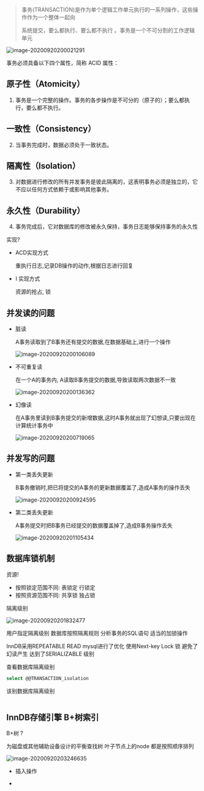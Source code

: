 > 事务(TRANSACTION)是作为单个逻辑工作单元执行的一系列操作，这些操作作为一个整体一起向
>
> 系统提交，要么都执行、要么都不执行 。事务是一个不可分割的工作逻辑单元

![image-20200920200021291](https://raw.githubusercontent.com/kujin521/Typora_images/master/img/image-20200920200021291.png)

事务必须具备以下四个属性，简称 ACID 属性：

## 原子性（Atomicity）

1. 事务是一个完整的操作。事务的各步操作是不可分的（原子的）；要么都执行，要么都不执行。

## 一致性（Consistency）

2. 当事务完成时，数据必须处于一致状态。

## 隔离性（Isolation）

3. 对数据进行修改的所有并发事务是彼此隔离的，这表明事务必须是独立的，它不应以任何方式依赖于或影响其他事务。

## 永久性（Durability）

4. 事务完成后，它对数据库的修改被永久保持，事务日志能够保持事务的永久性

实现?

- ACD实现方式

  重执行日志,记录DB操作的动作,根据日志进行回复

- I 实现方式

  资源的抢占, 锁

## 并发读的问题

- 脏读

  A事务读取到了B事务还有提交的数据,在数据基础上,进行一个操作

  ![image-20200920200106089](C:/Users/Administrator/AppData/Roaming/Typora/typora-user-images/image-20200920200106089.png)

- 不可重复读

  在一个A的事务内, A读取B事务提交的数据,导致读取两次数据不一致

  ![image-20200920200136362](C:/Users/Administrator/AppData/Roaming/Typora/typora-user-images/image-20200920200136362.png)

- 幻像读

  在A事务里读到B事务提交的新增数据,这时A事务就出现了幻想读,只要出现在计算统计事务中

  ![image-20200920200719065](https://raw.githubusercontent.com/kujin521/Typora_images/master/img/image-20200920200719065.png)

## 并发写的问题

- 第一类丢失更新

  B事务撤销时,把已将提交的A事务的更新数据覆盖了,造成A事务的操作丢失

  ![image-20200920200924595](https://raw.githubusercontent.com/kujin521/Typora_images/master/img/image-20200920200924595.png)

- 第二类丢失更新

  A事务提交时把B事务已经提交的数据覆盖掉了,造成B事务操作丢失

  ![image-20200920201105434](https://raw.githubusercontent.com/kujin521/Typora_images/master/img/image-20200920201105434.png)

## 数据库锁机制

资源!

- 按照锁定范围不同: 表锁定 行锁定
- 按照资源范围不同: 共享锁 独占锁



隔离级别

![image-20200920201832477](C:/Users/Administrator/AppData/Roaming/Typora/typora-user-images/image-20200920201832477.png)

用户指定隔离级别 数据库按照隔离规则 分析事务的SQL语句 适当的加锁操作

InnDB采用REPEATABLE READ mysql进行了优化 使用Next-key Lock 锁 避免了幻读产生 达到了SERIALIZABLE 级别

查看数据库隔离级别

```sql
select @@TRANSACTION_isolation
```

该别数据库隔离级别

```sql

```

## InnDB存储引擎 B+树索引

B+树 ?

为磁盘或其他辅助设备设计的平衡查找树 叶子节点上的node 都是按照顺序排列

![image-20200920203246635](https://raw.githubusercontent.com/kujin521/Typora_images/master/img/image-20200920203246635.png)

- 插入操作

  

- 